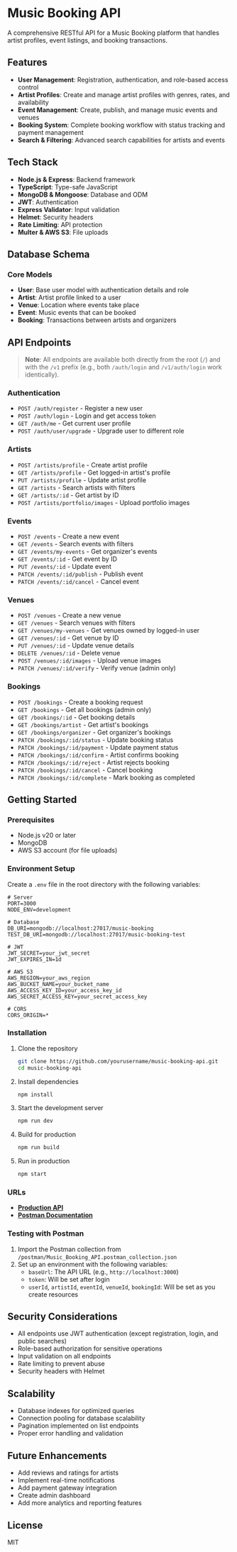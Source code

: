 # Music Booking API

A comprehensive RESTful API for a Music Booking platform that handles artist profiles, event listings, and booking transactions.

## Features

- **User Management**: Registration, authentication, and role-based access control
- **Artist Profiles**: Create and manage artist profiles with genres, rates, and availability
- **Event Management**: Create, publish, and manage music events and venues
- **Booking System**: Complete booking workflow with status tracking and payment management
- **Search & Filtering**: Advanced search capabilities for artists and events

## Tech Stack

- **Node.js & Express**: Backend framework
- **TypeScript**: Type-safe JavaScript
- **MongoDB & Mongoose**: Database and ODM
- **JWT**: Authentication
- **Express Validator**: Input validation
- **Helmet**: Security headers
- **Rate Limiting**: API protection
- **Multer & AWS S3**: File uploads

## Database Schema

### Core Models

- **User**: Base user model with authentication details and role
- **Artist**: Artist profile linked to a user
- **Venue**: Location where events take place
- **Event**: Music events that can be booked
- **Booking**: Transactions between artists and organizers

## API Endpoints

> **Note**: All endpoints are available both directly from the root (`/`) and with the `/v1` prefix (e.g., both `/auth/login` and `/v1/auth/login` work identically).

### Authentication

- `POST /auth/register` - Register a new user
- `POST /auth/login` - Login and get access token
- `GET /auth/me` - Get current user profile
- `POST /auth/user/upgrade` - Upgrade user to different role

### Artists

- `POST /artists/profile` - Create artist profile
- `GET /artists/profile` - Get logged-in artist's profile
- `PUT /artists/profile` - Update artist profile
- `GET /artists` - Search artists with filters
- `GET /artists/:id` - Get artist by ID
- `POST /artists/portfolio/images` - Upload portfolio images

### Events

- `POST /events` - Create a new event
- `GET /events` - Search events with filters
- `GET /events/my-events` - Get organizer's events
- `GET /events/:id` - Get event by ID
- `PUT /events/:id` - Update event
- `PATCH /events/:id/publish` - Publish event
- `PATCH /events/:id/cancel` - Cancel event

### Venues

- `POST /venues` - Create a new venue
- `GET /venues` - Search venues with filters
- `GET /venues/my-venues` - Get venues owned by logged-in user
- `GET /venues/:id` - Get venue by ID
- `PUT /venues/:id` - Update venue details
- `DELETE /venues/:id` - Delete venue
- `POST /venues/:id/images` - Upload venue images
- `PATCH /venues/:id/verify` - Verify venue (admin only)

### Bookings

- `POST /bookings` - Create a booking request
- `GET /bookings` - Get all bookings (admin only)
- `GET /bookings/:id` - Get booking details
- `GET /bookings/artist` - Get artist's bookings
- `GET /bookings/organizer` - Get organizer's bookings
- `PATCH /bookings/:id/status` - Update booking status
- `PATCH /bookings/:id/payment` - Update payment status
- `PATCH /bookings/:id/confirm` - Artist confirms booking
- `PATCH /bookings/:id/reject` - Artist rejects booking
- `PATCH /bookings/:id/cancel` - Cancel booking
- `PATCH /bookings/:id/complete` - Mark booking as completed

## Getting Started

### Prerequisites

- Node.js v20 or later
- MongoDB
- AWS S3 account (for file uploads)

### Environment Setup

Create a `.env` file in the root directory with the following variables:

```env
# Server
PORT=3000
NODE_ENV=development

# Database
DB_URI=mongodb://localhost:27017/music-booking
TEST_DB_URI=mongodb://localhost:27017/music-booking-test

# JWT
JWT_SECRET=your_jwt_secret
JWT_EXPIRES_IN=1d

# AWS S3
AWS_REGION=your_aws_region
AWS_BUCKET_NAME=your_bucket_name
AWS_ACCESS_KEY_ID=your_access_key_id
AWS_SECRET_ACCESS_KEY=your_secret_access_key

# CORS
CORS_ORIGIN=*
```

### Installation

1. Clone the repository
   ```bash
   git clone https://github.com/yourusername/music-booking-api.git
   cd music-booking-api
   ```

2. Install dependencies
   ```bash
   npm install
   ```

3. Start the development server
   ```bash
   npm run dev
   ```

4. Build for production
   ```bash
   npm run build
   ```

5. Run in production
   ```bash
   npm start
   ```

### URLs

- [**Production API**](http://34.59.80.8/)
- [**Postman Documentation**](https://documenter.getpostman.com/view/30168355/2sB2cUCPaQ)

### Testing with Postman

1. Import the Postman collection from `/postman/Music_Booking_API.postman_collection.json`
2. Set up an environment with the following variables:
   - `baseUrl`: The API URL (e.g., `http://localhost:3000`)
   - `token`: Will be set after login
   - `userId`, `artistId`, `eventId`, `venueId`, `bookingId`: Will be set as you create resources

## Security Considerations

- All endpoints use JWT authentication (except registration, login, and public searches)
- Role-based authorization for sensitive operations
- Input validation on all endpoints
- Rate limiting to prevent abuse
- Security headers with Helmet

## Scalability

- Database indexes for optimized queries
- Connection pooling for database scalability
- Pagination implemented on list endpoints
- Proper error handling and validation

## Future Enhancements

- Add reviews and ratings for artists
- Implement real-time notifications
- Add payment gateway integration
- Create admin dashboard
- Add more analytics and reporting features

## License

MIT